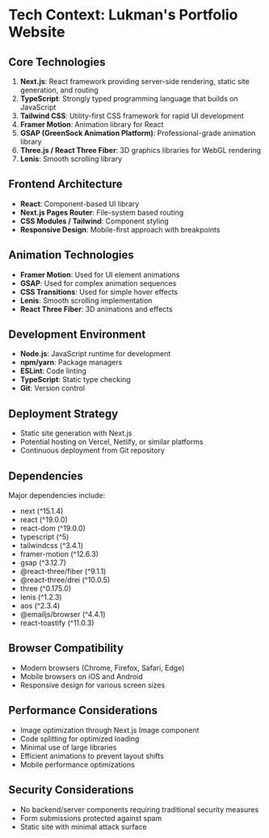 # Tech Context: Lukman's Portfolio Website

## Core Technologies
1. **Next.js**: React framework providing server-side rendering, static site generation, and routing
2. **TypeScript**: Strongly typed programming language that builds on JavaScript
3. **Tailwind CSS**: Utility-first CSS framework for rapid UI development
4. **Framer Motion**: Animation library for React
5. **GSAP (GreenSock Animation Platform)**: Professional-grade animation library
6. **Three.js / React Three Fiber**: 3D graphics libraries for WebGL rendering
7. **Lenis**: Smooth scrolling library

## Frontend Architecture
- **React**: Component-based UI library
- **Next.js Pages Router**: File-system based routing
- **CSS Modules / Tailwind**: Component styling
- **Responsive Design**: Mobile-first approach with breakpoints

## Animation Technologies
- **Framer Motion**: Used for UI element animations
- **GSAP**: Used for complex animation sequences
- **CSS Transitions**: Used for simple hover effects
- **Lenis**: Smooth scrolling implementation
- **React Three Fiber**: 3D animations and effects

## Development Environment
- **Node.js**: JavaScript runtime for development
- **npm/yarn**: Package managers
- **ESLint**: Code linting
- **TypeScript**: Static type checking
- **Git**: Version control

## Deployment Strategy
- Static site generation with Next.js
- Potential hosting on Vercel, Netlify, or similar platforms
- Continuous deployment from Git repository

## Dependencies
Major dependencies include:
- next (^15.1.4)
- react (^19.0.0)
- react-dom (^19.0.0)
- typescript (^5)
- tailwindcss (^3.4.1)
- framer-motion (^12.6.3)
- gsap (^3.12.7)
- @react-three/fiber (^9.1.1)
- @react-three/drei (^10.0.5)
- three (^0.175.0)
- lenis (^1.2.3)
- aos (^2.3.4)
- @emailjs/browser (^4.4.1)
- react-toastify (^11.0.3)

## Browser Compatibility
- Modern browsers (Chrome, Firefox, Safari, Edge)
- Mobile browsers on iOS and Android
- Responsive design for various screen sizes

## Performance Considerations
- Image optimization through Next.js Image component
- Code splitting for optimized loading
- Minimal use of large libraries
- Efficient animations to prevent layout shifts
- Mobile performance optimizations

## Security Considerations
- No backend/server components requiring traditional security measures
- Form submissions protected against spam
- Static site with minimal attack surface 
